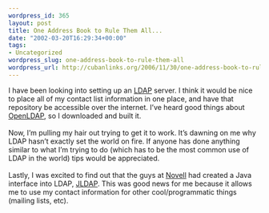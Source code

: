 ```yaml
--- 
wordpress_id: 365
layout: post
title: One Address Book to Rule Them All...
date: "2002-03-20T16:29:34+00:00"
tags: 
- Uncategorized
wordpress_slug: one-address-book-to-rule-them-all
wordpress_url: http://cubanlinks.org/2006/11/30/one-address-book-to-rule-them-all
---
```

<p>I have been looking into setting up an <a href="http://www.umich.edu/~dirsvcs/ldap/"><span class="caps">LDAP</span><a/> server.  I think it would be nice to place all of my contact list information in one place, and have that repository be accessible over the internet.  I&#8217;ve heard good things about <a href="http://openldap.org">OpenLDAP</a>, so I downloaded and built it.
<br/><br/>
Now, I&#8217;m pulling my hair out trying to get it to work.  It&#8217;s dawning on me why <span class="caps">LDAP</span> hasn&#8217;t exactly set the world on fire.  If anyone has done anything similar to what I&#8217;m trying to do (which has to be the most common use of <span class="caps">LDAP</span> in the world) tips would be appreciated.
<br/><br/>
Lastly, I was excited to find out that the guys at <a href="http://www.novell.com">Novell</a> had created a Java interface into <span class="caps">LDAP</span>, <a href="http://www.openldap.org/jldap/"><span class="caps">JLDAP</span></a>.  This was good news for me because it allows me to use my contact information for other cool/programmatic things (mailing lists, etc).</p>
